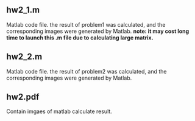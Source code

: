   
## hw2_1.m
Matlab code file. the result of problem1  was calculated, and the corresponding images were generated by Matlab.
**note: it may cost long time to launch this .m file due to calculating large matrix.**

## hw2_2.m
Matlab code file. the result of problem2  was calculated, and the corresponding images were generated by Matlab.

## hw2.pdf
Contain imgaes of matlab calculate result.